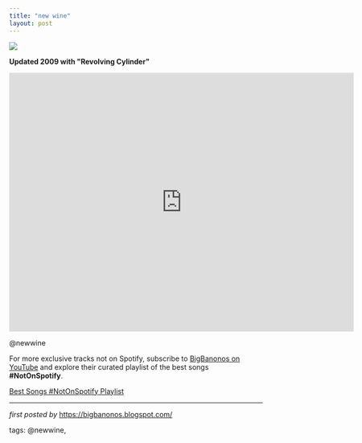 ```yaml
---
title: "new wine"
layout: post
---
```

<!-- New Wine -->
<img src="https://i1.sndcdn.com/artworks-000004600081-zva5p9-t500x500.jpg" /> <p><strong>Updated 2009 with "Revolving Cylinder"</strong></p> <iframe width="685" height="514" src="https://www.youtube.com/embed/C7_BNVru3hY" title="The New Wine - Revolving Cylinder" frameborder="0" allow="accelerometer; autoplay; clipboard-write; encrypted-media; gyroscope; picture-in-picture; web-share" referrerpolicy="strict-origin-when-cross-origin" allowfullscreen></iframe> <p>@newwine</p>


<!--Subscribe and Playlist Links-->
<div>
    <p>For more exclusive tracks not on Spotify, subscribe to <a href="https://www.youtube.com/@BigBanonos" target="_blank">BigBanonos on YouTube</a> and explore their curated playlist of the best songs <strong>#NotOnSpotify</strong>.</p>
    <p><a href="https://www.youtube.com/playlist?list=PLtuNtuTatqI0kFahUCbtbfenC_ET5O_tr" target="_blank">Best Songs #NotOnSpotify Playlist<br /></a></p></div>

<hr />

<p><em>first posted by</em> <a href="https://bigbanonos.blogspot.com/" rel="noopener" target="_new">https://bigbanonos.blogspot.com/</a></p>

<p>tags: @newwine,</p>
